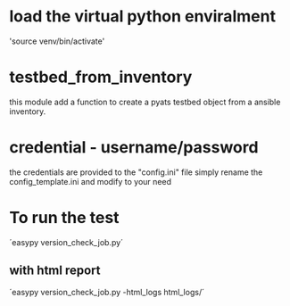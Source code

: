 # load the virtual python enviralment
'source venv/bin/activate'

# testbed_from_inventory
this module add a function to create a pyats testbed object from a ansible inventory.

# credential - username/password
the credentials are provided to the "config.ini" file
simply rename the config_template.ini and modify to your need 

# To run the test
´easypy version_check_job.py´
## with html report
´easypy version_check_job.py -html_logs html_logs/´
